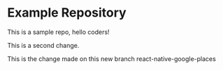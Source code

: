 # Example Repository
This is a sample repo, hello coders!

This is a second change.

This is the change made on this new branch react-native-google-places